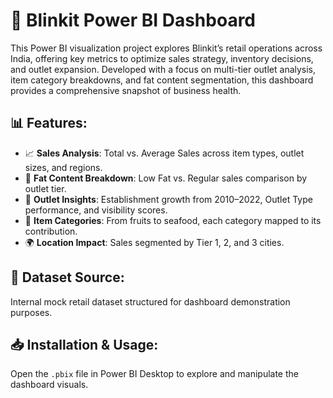 # 🛒 Blinkit Power BI Dashboard

This Power BI visualization project explores Blinkit’s retail operations across India, offering key metrics to optimize sales strategy, inventory decisions, and outlet expansion. Developed with a focus on multi-tier outlet analysis, item category breakdowns, and fat content segmentation, this dashboard provides a comprehensive snapshot of business health.

## 📊 Features:
- 📈 **Sales Analysis**: Total vs. Average Sales across item types, outlet sizes, and regions.
- 🧃 **Fat Content Breakdown**: Low Fat vs. Regular sales comparison by outlet tier.
- 🏬 **Outlet Insights**: Establishment growth from 2010–2022, Outlet Type performance, and visibility scores.
- 🥕 **Item Categories**: From fruits to seafood, each category mapped to its contribution.
- 🌍 **Location Impact**: Sales segmented by Tier 1, 2, and 3 cities.

## 📎 Dataset Source:
Internal mock retail dataset structured for dashboard demonstration purposes.

## 📥 Installation & Usage:
Open the `.pbix` file in Power BI Desktop to explore and manipulate the dashboard visuals.
